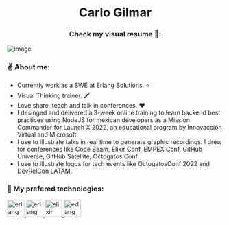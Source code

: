 <h1 align="center">Carlo Gilmar</h1>

<h3 align="center"> Check my visual resume 🎨: </h3>
  
![image](https://user-images.githubusercontent.com/17634377/191581908-14d28a40-2e69-461d-8694-5056359d4737.png)
  
### ✌️ About me:
  
  - Currently work as a SWE at Erlang Solutions. ⭐️
  - Visual Thinking trainer. 🖍
  - Love share, teach and talk in conferences. ❤️  
  - I desinged and delivered a 3-week online training to learn backend best practices using NodeJS for mexican developers as a Mission Commander for Launch X 2022, an educational program by Innovacción Virtual and Microsoft.
  - I use to illustrate talks in real time to generate graphic recordings. I drew for conferences like Code Beam, Elixir Conf, EMPEX Conf, GitHub Universe, GitHub Satellite, Octogatos Conf. 
  - I use to illustrate logos for tech events like OctogatosConf 2022 and DevRelCon LATAM. 
  
### 🤩 My prefered technologies:

<p align="left"> 
<a href="https://git-scm.com/" target="_blank" rel="noreferrer"> <img src="https://www.vectorlogo.zone/logos/git-scm/git-scm-icon.svg" alt="erlang" width="40" height="40"/> </a> 
<a href="https://www.vim.org/docs.php" target="_blank" rel="noreferrer"> <img src="https://www.vectorlogo.zone/logos/vim/vim-icon.svg" alt="erlang" width="40" height="40"/> </a> 
<a href="https://elixir-lang.org" target="_blank" rel="noreferrer"> <img src="https://www.vectorlogo.zone/logos/elixir-lang/elixir-lang-icon.svg" alt="elixir" width="40" height="40"/> </a> 
<a href="https://www.erlang.org/" target="_blank" rel="noreferrer"> <img src="https://www.vectorlogo.zone/logos/erlang/erlang-official.svg" alt="erlang" width="40" height="40"/> </a> 

</p>
